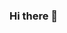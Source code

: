 ### Hi there 👋

<!--
**Apple7724/Apple7724** is a ✨ _special_ ✨ repository because its `README.md` (this file) appears on your GitHub profile.

Here are some ideas to get you started:

- 🔭 I’m currently working on project_face_recognition of DL course and I work as a physics teacher in school. 
- 🌱 I’m currently learning DL course from the School of Deep
Learning of the MIPT Faculty The Phystech School of Applied Mathematics and Informatics
- 👯 I’m looking to collaborate on opendatascience.slack.com
- 🤔 I’m looking for help with opendatascience.slack.com
- 📫 How to reach me: mail: irameev@mail.ru; whatsapp: +79131851446
